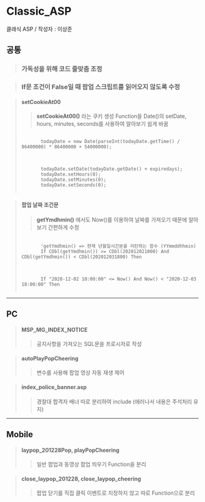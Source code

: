 # Classic_ASP
클래식 ASP /  작성자 : 이상준

## 공통
>### 가독성을 위해 코드 줄맞춤 조정

>### If문 조건이 False일 때 팝업 스크립트를 읽어오지 않도록 수정

>#### setCookieAt00
>>**setCookieAt00()** 라는 쿠키 생성 Function을 Date()의 setDate, hours, minutes, seconds를 사용하여 알아보기 쉽게 바꿈
><pre>
>    <code>
>        todayDate = new Date(parseInt(todayDate.getTime() / 86400000) * 86400000 + 54000000);
>    </code>
></pre>
><pre>
>    <code>
>        todayDate.setDate(todayDate.getDate() + expiredays);
>        todayDate.setHours(0);
>        todayDate.setMinutes(0);
>        todayDate.setSeconds(0);
>    </code>
></pre>

>#### 팝업 날짜 조건문
>>**getYmdhmin()** 에서도 Now()를 이용하여 날짜를 가져오기 때문에 알아보기 간편하게 수정
><pre>
>    <code>
>        'getYmdhmin() => 현재 년월일시간분을 리턴하는 함수 (YYmmddhhmin)
>        If CDbl(getYmdhmin()) >= CDbl(202012021000) And CDbl(getYmdhmin()) < CDbl(202012031800) Then
>    </code>
></pre>
><pre>
>    <code>
>        If "2020-12-02 10:00:00" <= Now() And Now() < "2020-12-03 18:00:00" Then
>    </code>
></pre>

***

## PC
>#### MSP_MG_INDEX_NOTICE
>>공지사항을 가져오는 SQL문을 프로시저로 작성

>#### autoPlayPopCheering
>>변수를 사용해 팝업 영상 자동 재생 제어

>#### index_police_banner.asp
>>경찰대 합격자 배너 따로 분리하여 include (에러나서 내용은 주석처리 유지)

***

## Mobile
>#### laypop_201228Pop, playPopCheering
>>일반 팝업과 동영상 팝업 띄우기 Function을 분리

>#### close_laypop_201228, close_laypop_cheering
>>팝업 닫기를 직접 클릭 이벤트로 지정하지 않고 따로 Function으로 분리
